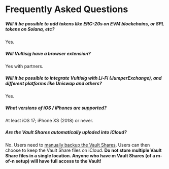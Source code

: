 # Frequently Asked Questions

##### **Will it be possible to add tokens like ERC-20s on EVM blockchains, or SPL tokens on Solana, etc?**
Yes.

##### **Will Vultisig have a browser extension?**
Yes with partners.

##### **Will it be possible to integrate Vultisig with Li-Fi (JumperExchange), and different platforms like Uniswap and others?**
Yes.

##### **What versions of iOS / iPhones are supported?**
At least iOS 17; iPhone XS (2018) or never.

##### **Are the Vault Shares automatically uploded into iCloud?**
No. Users need to [manually backup the Vault Shares](https://docs.vultisig.com/user-actions/managing-your-vault). Users can then choose to keep the Vault Share files on iCloud. **Do not store multiple Vault Share files in a single location. Anyone who have m Vault Shares (of a m-of-n setup) will have full access to the Vault!** 

